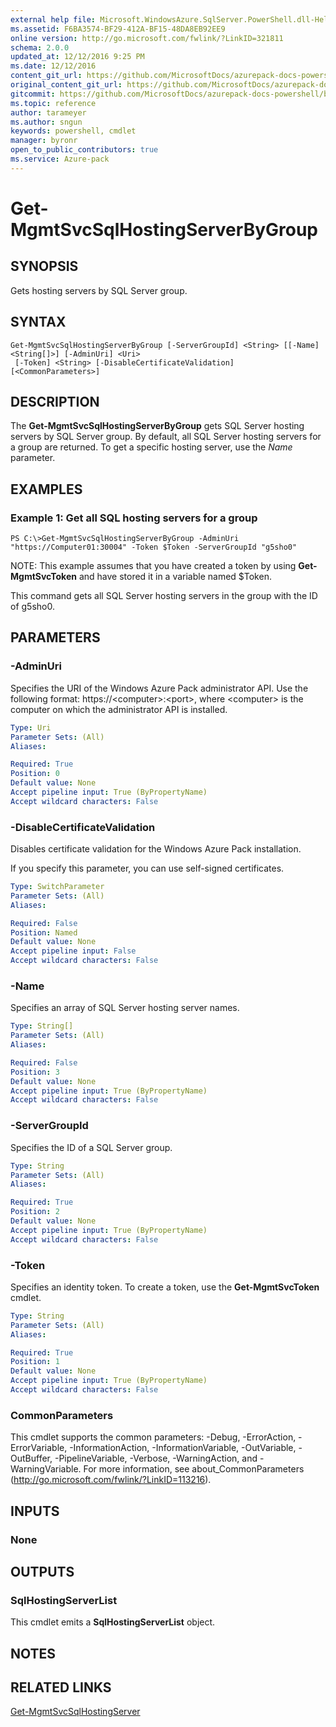 ```yaml
---
external help file: Microsoft.WindowsAzure.SqlServer.PowerShell.dll-Help.xml
ms.assetid: F6BA3574-BF29-412A-BF15-48DA8EB92EE9
online version: http://go.microsoft.com/fwlink/?LinkID=321811
schema: 2.0.0
updated_at: 12/12/2016 9:25 PM
ms.date: 12/12/2016
content_git_url: https://github.com/MicrosoftDocs/azurepack-docs-powershell/blob/live/AzurePack-cmdlets/SQLServer/v1.0/Get-MgmtSvcSqlHostingServerByGroup.md
original_content_git_url: https://github.com/MicrosoftDocs/azurepack-docs-powershell/blob/live/AzurePack-cmdlets/SQLServer/v1.0/Get-MgmtSvcSqlHostingServerByGroup.md
gitcommit: https://github.com/MicrosoftDocs/azurepack-docs-powershell/blob/b83cde31c8e8df3140400b62cc6698cfc8f37a47/AzurePack-cmdlets/SQLServer/v1.0/Get-MgmtSvcSqlHostingServerByGroup.md
ms.topic: reference
author: tarameyer
ms.author: sngun
keywords: powershell, cmdlet
manager: byronr
open_to_public_contributors: true
ms.service: Azure-pack
---
```


# Get-MgmtSvcSqlHostingServerByGroup

## SYNOPSIS
Gets hosting servers by SQL Server group.

## SYNTAX

```
Get-MgmtSvcSqlHostingServerByGroup [-ServerGroupId] <String> [[-Name] <String[]>] [-AdminUri] <Uri>
 [-Token] <String> [-DisableCertificateValidation] [<CommonParameters>]
```

## DESCRIPTION
The **Get-MgmtSvcSqlHostingServerByGroup** gets SQL Server hosting servers by SQL Server group.
By default, all SQL Server hosting servers for a group are returned.
To get a specific hosting server, use the *Name* parameter.

## EXAMPLES

### Example 1: Get all SQL hosting servers for a group
```
PS C:\>Get-MgmtSvcSqlHostingServerByGroup -AdminUri "https://Computer01:30004" -Token $Token -ServerGroupId "g5sho0"
```

NOTE: This example assumes that you have created a token by using **Get-MgmtSvcToken** and have stored it in a variable named $Token.

This command gets all SQL Server hosting servers in the group with the ID of g5sho0.

## PARAMETERS

### -AdminUri
Specifies the URI of the Windows Azure Pack administrator API.
Use the following format: https://\<computer\>:\<port\>, where \<computer\> is the computer on which the administrator API is installed.

```yaml
Type: Uri
Parameter Sets: (All)
Aliases: 

Required: True
Position: 0
Default value: None
Accept pipeline input: True (ByPropertyName)
Accept wildcard characters: False
```

### -DisableCertificateValidation
Disables certificate validation for the Windows Azure Pack installation.

If you specify this parameter, you can use self-signed certificates.

```yaml
Type: SwitchParameter
Parameter Sets: (All)
Aliases: 

Required: False
Position: Named
Default value: None
Accept pipeline input: False
Accept wildcard characters: False
```

### -Name
Specifies an array of SQL Server hosting server names.

```yaml
Type: String[]
Parameter Sets: (All)
Aliases: 

Required: False
Position: 3
Default value: None
Accept pipeline input: True (ByPropertyName)
Accept wildcard characters: False
```

### -ServerGroupId
Specifies the ID of a SQL Server group.

```yaml
Type: String
Parameter Sets: (All)
Aliases: 

Required: True
Position: 2
Default value: None
Accept pipeline input: True (ByPropertyName)
Accept wildcard characters: False
```

### -Token
Specifies an identity token.
To create a token, use the **Get-MgmtSvcToken** cmdlet.

```yaml
Type: String
Parameter Sets: (All)
Aliases: 

Required: True
Position: 1
Default value: None
Accept pipeline input: True (ByPropertyName)
Accept wildcard characters: False
```

### CommonParameters
This cmdlet supports the common parameters: -Debug, -ErrorAction, -ErrorVariable, -InformationAction, -InformationVariable, -OutVariable, -OutBuffer, -PipelineVariable, -Verbose, -WarningAction, and -WarningVariable. For more information, see about_CommonParameters (http://go.microsoft.com/fwlink/?LinkID=113216).

## INPUTS

### None

## OUTPUTS

### SqlHostingServerList
This cmdlet emits a **SqlHostingServerList** object.

## NOTES

## RELATED LINKS

[Get-MgmtSvcSqlHostingServer](xref:SQLServer/v1.0/Get-MgmtSvcSqlHostingServer.md)


